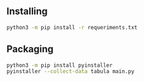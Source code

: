 ## Installing

```sh
python3 -m pip install -r requeriments.txt
```

## Packaging

```sh
python3 -m pip install pyinstaller
pyinstaller --collect-data tabula main.py
```

